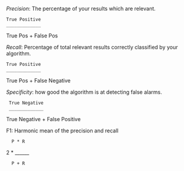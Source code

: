 

_Precision_: The percentage of your results which are relevant. 

	True Positive
	_____________

 True Pos + False Pos


_Recall_: Percentage of total relevant results correctly classified by your algorithm.


	True Positive
	_____________

 True Pos + False Negative


 _Specificity_: how good the algorithm is at detecting false alarms.
 
 	 True Negative
	 _____________

 True Negative + False Positive


 F1: Harmonic mean of the precision and recall

	  P * R
 2 *  ______

 	  P + R
